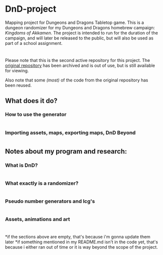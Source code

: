 # DnD-project
Mapping project for Dungeons and Dragons Tabletop game. This is a dungeon randomizer for my Dungeons and Dragons homebrew campaign: _Kingdoms of Akkamen_. The project is intended to run for the duration of the campaign, and will later be released to the public, but will also be used as part of a school assignment.
#
Please note that this is the second active repository for this project. The [original repository](https://github.com/MlakarT/DnD-project_archived) has been archived and is out of use, but is still available for viewing. 

Also note that some _(most)_ of the code from the original repository has been reused.
## What does it do?
### How to use the generator
#
### Importing assets, maps, exporting maps, DnD Beyond
#
## Notes about my program and research:
### **What is DnD?**
#
### **What exactly is a randomizer?**
#
### **Pseudo number generators and lcg's**
#
### **Assets, animations and art**
#

*if the sections above are empty, that's because i'm gonna update them later
*if something mentioned in my README.md isn't in the code yet, that's because i either ran out of time or it is way beyond the scope of the project.